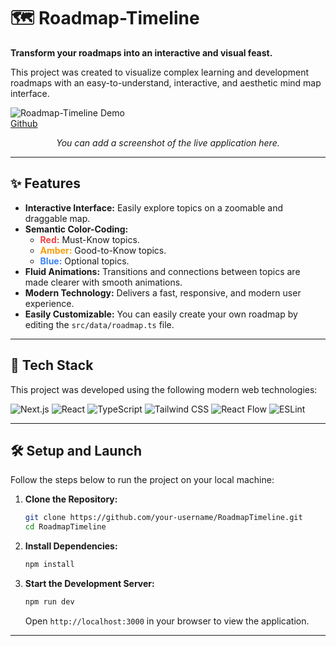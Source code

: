 # 🗺️ Roadmap-Timeline

**Transform your roadmaps into an interactive and visual feast.**

This project was created to visualize complex learning and development roadmaps with an easy-to-understand, interactive, and aesthetic mind map interface.

![Roadmap-Timeline Demo](https://roadmap-timeline.vercel.app)  
[Github](https://roadmap-timeline.vercel.app)      
*<p align="center">You can add a screenshot of the live application here.</p>*

---

## ✨ Features

- **Interactive Interface:** Easily explore topics on a zoomable and draggable map.
- **Semantic Color-Coding:**
  - <span style="color:#ef4444">**Red:**</span> Must-Know topics.
  - <span style="color:#f59e0b">**Amber:**</span> Good-to-Know topics.
  - <span style="color:#3b82f6">**Blue:**</span> Optional topics.
- **Fluid Animations:** Transitions and connections between topics are made clearer with smooth animations.
- **Modern Technology:** Delivers a fast, responsive, and modern user experience.
- **Easily Customizable:** You can easily create your own roadmap by editing the `src/data/roadmap.ts` file.

---

## 🚀 Tech Stack

This project was developed using the following modern web technologies:

![Next.js](https://img.shields.io/badge/next.js-000000?style=for-the-badge&logo=nextdotjs&logoColor=white)
![React](https://img.shields.io/badge/React-20232A?style=for-the-badge&logo=react&logoColor=61DAFB)
![TypeScript](https://img.shields.io/badge/TypeScript-007ACC?style=for-the-badge&logo=typescript&logoColor=white)
![Tailwind CSS](https://img.shields.io/badge/Tailwind_CSS-38B2AC?style=for-the-badge&logo=tailwind-css&logoColor=white)
![React Flow](https://img.shields.io/badge/React_Flow-0072E3?style=for-the-badge&logo=react&logoColor=white)
![ESLint](https://img.shields.io/badge/ESLint-4B32C3?style=for-the-badge&logo=eslint&logoColor=white)

---

## 🛠️ Setup and Launch

Follow the steps below to run the project on your local machine:

1. **Clone the Repository:**
   ```bash
   git clone https://github.com/your-username/RoadmapTimeline.git
   cd RoadmapTimeline
   ```

2. **Install Dependencies:**
   ```bash
   npm install
   ```

3. **Start the Development Server:**
   ```bash
   npm run dev
   ```

   Open `http://localhost:3000` in your browser to view the application.

---

